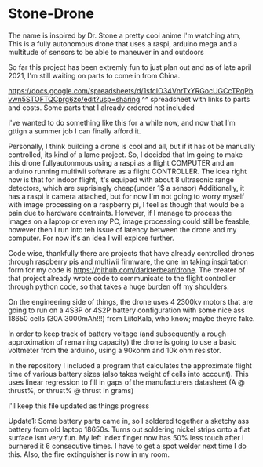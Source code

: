 # Stone-Drone
The name is inspired by Dr. Stone a pretty cool anime I'm watching atm, This is a fully autonomous drone that uses a raspi, arduino mega and a multitude of sensors to be able to maneuver in and outdoors 

So far this project has been extremly fun to just plan out and as of late april 2021, I'm still waiting on parts to come in from China. 

https://docs.google.com/spreadsheets/d/1sfcIO34VnrTxYRGocUGCcTRqPbvwn5STOFTQCprg6zo/edit?usp=sharing
^^ spreadsheet with links to parts and costs. Some parts that I already ordered not included

I've wanted to do something like this for a while now, and now that I'm gttign a summer job I can finally afford it. 

Personally, I think building a drone is cool and all, but if it has ot be manually controlled, its kind of a lame project.
So, I decided that Im going to make this drone fullyautonmous using a raspi as a flight COMPUTER and an arduino running multiwii software as a flight CONTROLLER.
The idea right now is that for indoor flight, it's equiped with about 8 ultrasonic range detectors, which are suprisingly cheap(under 1$ a sensor)
Additionally, it has a raspi ir camera attached, but for now I'm not going to worry myself with image processing on a raspberry pi, I feel as though that would be a pain due to 
hardware contraints. However, if I manage to process the images on a laptop or even my PC, image processing could still be feasble, however then I run into teh issue of latency 
between the drone and my computer. For now it's an idea I will explore further.

Code wise, thankfully there are projects that have already controlled drones through raspberry pis and multiwii firmware, the one im taking inspirtation form for my code is https://github.com/darkterbear/drone. The creater of that project already wrote code to communicate to the flight controller through python code, so that takes a huge burden off my shoulders. 

On the engineering side of things, the drone uses 4 2300kv motors that are going to run on a 4S3P or 4S2P battery configuration with some nice ass 18650 cells (30A 3000mAh!!!) from LiitoKala, who know; maybe theyre fake.

In order to keep track of battery voltage (and subsequently a rough approximation of remaining capacity) the drone is going to use a basic voltmeter from the arduino, using  a  90kohm and 10k ohm resistor.

In the repository I included a program that calculates the approximate flight time of various battery sizes (also takes weight of cells into account). This uses linear regression to fill in gaps of the manufacturers datasheet (A @ thrust%, or thrust% @ thrust in grams)

I'll keep this file updated as things progress

Update1: Some battery parts came in, so I soldered together a sketchy ass battery from old laptop 18650s. Turns out soldering nickel strips onto a flat surface isnt very fun. My left index finger now has 50% less touch after i burnered it 6 consecutive times. I have to get a spot welder next time I do this. Also, the fire extinguisher is now in my room.
